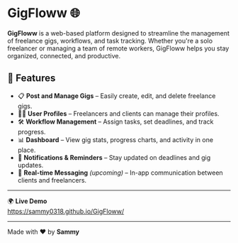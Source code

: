 # GigFloww 🌐

**GigFloww** is a web-based platform designed to streamline the management of freelance gigs, workflows, and task tracking. Whether you're a solo freelancer or managing a team of remote workers, GigFloww helps you stay organized, connected, and productive.

## 🚀 Features

- 📋 **Post and Manage Gigs** – Easily create, edit, and delete freelance gigs.  
- 🧑‍💼 **User Profiles** – Freelancers and clients can manage their profiles.  
- 🛠 **Workflow Management** – Assign tasks, set deadlines, and track progress.  
- 📊 **Dashboard** – View gig stats, progress charts, and activity in one place.  
- 🔔 **Notifications & Reminders** – Stay updated on deadlines and gig updates.  
- 💬 **Real-time Messaging** *(upcoming)* – In-app communication between clients and freelancers.  

---

🌍 **Live Demo**  
https://sammy0318.github.io/GigFloww/

---

Made with ❤️ by **Sammy**
